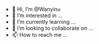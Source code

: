 - 👋 Hi, I’m @Wanyinu
- 👀 I’m interested in ...
- 🌱 I’m currently learning ...
- 💞️ I’m looking to collaborate on ...
- 📫 How to reach me ...

<!---
Wanyinu/Wanyinu is a ✨ special ✨ repository because its `README.md` (this file) appears on your GitHub profile.
You can click the Preview link to take a look at your changes.
--->
